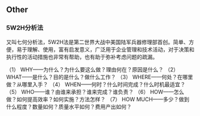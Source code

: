 ## Other

### 5W2H分析法
又叫七何分析法，5W2H法是第二世界大战中美国陆军兵器修理部首创。简单、方便，易于理解、使用，富有启发意义，广泛用于企业管理和技术活动，对于决策和执行性的活动措施也非常有帮助，也有助于弥补考虑问题的疏漏。

（1） WHY——为什么？为什么要这么做？理由何在？原因是什么？
（2） WHAT——是什么？目的是什么？做什么工作？
（3） WHERE——何处？在哪里做？从哪里入手？
（4） WHEN——何时？什么时间完成？什么时机最适宜？
（5） WHO——谁？由谁来承担？谁来完成？谁负责？
（6） HOW——怎么做？如何提高效率？如何实施？方法怎样？
（7） HOW MUCH——多少？做到什么程度？数量如何？质量水平如何？费用产出如何？ 











